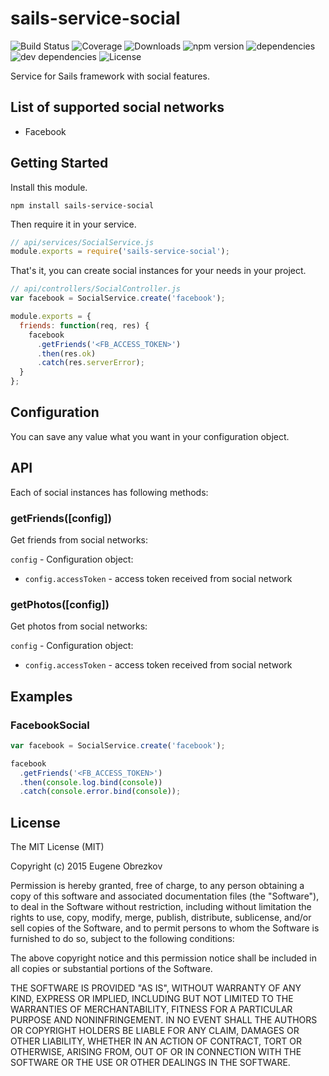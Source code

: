 # sails-service-social

![Build Status](https://img.shields.io/travis/ghaiklor/sails-service-social.svg) ![Coverage](https://img.shields.io/coveralls/ghaiklor/sails-service-social.svg) ![Downloads](https://img.shields.io/npm/dm/sails-service-social.svg) ![npm version](https://img.shields.io/npm/v/sails-service-social.svg) ![dependencies](https://img.shields.io/david/ghaiklor/sails-service-social.svg) ![dev dependencies](https://img.shields.io/david/dev/ghaiklor/sails-service-social.svg) ![License](https://img.shields.io/npm/l/sails-service-social.svg)

Service for Sails framework with social features.

## List of supported social networks

- Facebook

## Getting Started

Install this module.

```shell
npm install sails-service-social
```

Then require it in your service.

```javascript
// api/services/SocialService.js
module.exports = require('sails-service-social');
```

That's it, you can create social instances for your needs in your project.

```javascript
// api/controllers/SocialController.js
var facebook = SocialService.create('facebook');

module.exports = {
  friends: function(req, res) {
    facebook
      .getFriends('<FB_ACCESS_TOKEN>')
      .then(res.ok)
      .catch(res.serverError);
  }
};
```

## Configuration

You can save any value what you want in your configuration object.

## API

Each of social instances has following methods:

### getFriends([config])

Get friends from social networks:

`config` - Configuration object:

  - `config.accessToken` - access token received from social network

### getPhotos([config])

Get photos from social networks:

`config` - Configuration object:

  - `config.accessToken` - access token received from social network

## Examples

### FacebookSocial

```javascript
var facebook = SocialService.create('facebook');

facebook
  .getFriends('<FB_ACCESS_TOKEN>')
  .then(console.log.bind(console))
  .catch(console.error.bind(console));
```

## License

The MIT License (MIT)

Copyright (c) 2015 Eugene Obrezkov

Permission is hereby granted, free of charge, to any person obtaining a copy
of this software and associated documentation files (the "Software"), to deal
in the Software without restriction, including without limitation the rights
to use, copy, modify, merge, publish, distribute, sublicense, and/or sell
copies of the Software, and to permit persons to whom the Software is
furnished to do so, subject to the following conditions:

The above copyright notice and this permission notice shall be included in all
copies or substantial portions of the Software.

THE SOFTWARE IS PROVIDED "AS IS", WITHOUT WARRANTY OF ANY KIND, EXPRESS OR
IMPLIED, INCLUDING BUT NOT LIMITED TO THE WARRANTIES OF MERCHANTABILITY,
FITNESS FOR A PARTICULAR PURPOSE AND NONINFRINGEMENT. IN NO EVENT SHALL THE
AUTHORS OR COPYRIGHT HOLDERS BE LIABLE FOR ANY CLAIM, DAMAGES OR OTHER
LIABILITY, WHETHER IN AN ACTION OF CONTRACT, TORT OR OTHERWISE, ARISING FROM,
OUT OF OR IN CONNECTION WITH THE SOFTWARE OR THE USE OR OTHER DEALINGS IN THE
SOFTWARE.
